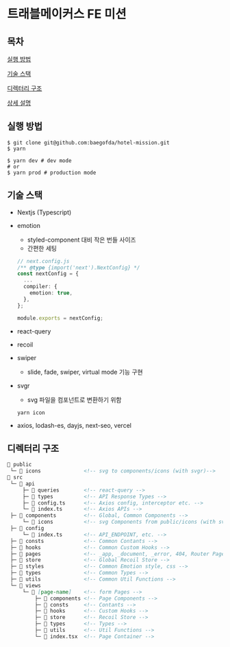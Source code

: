# 트래블메이커스 FE 미션

## 목차

[실행 방법](##실행-방법)

[기술 스택](##기술-스택)

[디렉터리 구조](##디렉터리-구조)

[상세 설명](##상세-설명)

## 실행 방법

```shell
$ git clone git@github.com:baegofda/hotel-mission.git
$ yarn

$ yarn dev # dev mode
# or
$ yarn prod # production mode
```

## 기술 스택

- Nextjs (Typescript)
- emotion

  - styled-component 대비 작은 번들 사이즈
  - 간편한 세팅

  ```Typescript
  // next.config.js
  /** @type {import('next').NextConfig} */
  const nextConfig = {
    ...
    compiler: {
      emotion: true,
    },
  };

  module.exports = nextConfig;
  ```

- react-query
- recoil
- swiper
  - slide, fade, swiper, virtual mode 기능 구현
- svgr

  - svg 파일을 컴포넌트로 변환하기 위함

  ```shell
  yarn icon
  ```

- axios, lodash-es, dayjs, next-seo, vercel

## 디렉터리 구조

<!-- prettier-ignore-start -->
```markdown
📁 public
 └─ 📁 icons              <!-- svg to components/icons (with svgr)-->
📁 src
 └─ 📁 api
     ├─ 📁 queries        <!-- react-query -->
     ├─ 📁 types          <!-- API Response Types -->
     ├─ 📃 config.ts      <!-- Axios config, interceptor etc. -->
     └─ 📃 index.ts       <!-- Axios APIs -->
 ├─ 📁 components         <!-- Global, Common Components -->
     └─ 📁 icons          <!-- svg Components from public/icons (with svgr)-->  
 ├─ 📁 config
     └─ 📃 index.ts       <!-- API_ENDPOINT, etc. -->
 ├─ 📁 consts             <!-- Common Contants -->
 ├─ 📁 hooks              <!-- Common Custom Hooks -->
 ├─ 📁 pages              <!-- _app, _document, _error, 404, Router Pages -->
 ├─ 📁 store              <!-- Global Recoil Store -->
 ├─ 📁 styles             <!-- Common Emotion style, css -->
 ├─ 📁 types              <!-- Common Types -->
 ├─ 📁 utils              <!-- Common Util Functions -->
 └─ 📁 views
     └─ 📁 [page-name]    <!-- form Pages -->
         ├─ 📁 components <!-- Page Components -->
         ├─ 📁 consts     <!-- Contants -->
         ├─ 📁 hooks      <!-- Custom Hooks -->
         ├─ 📁 store      <!-- Recoil Store -->  
         ├─ 📁 types      <!-- Types -->
         ├─ 📁 utils      <!-- Util Functions -->
         └─ 📃 index.tsx  <!-- Page Container -->
```
<!-- prettier-ignore-end -->
